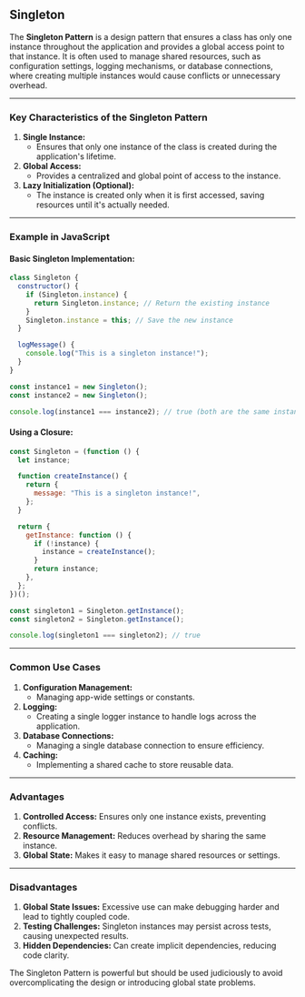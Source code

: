 ## Singleton

The **Singleton Pattern** is a design pattern that ensures a class has only one instance throughout the application and provides a global access point to that instance. It is often used to manage shared resources, such as configuration settings, logging mechanisms, or database connections, where creating multiple instances would cause conflicts or unnecessary overhead.

---

### **Key Characteristics of the Singleton Pattern**
1. **Single Instance:**
   - Ensures that only one instance of the class is created during the application's lifetime.
2. **Global Access:**
   - Provides a centralized and global point of access to the instance.
3. **Lazy Initialization (Optional):**
   - The instance is created only when it is first accessed, saving resources until it's actually needed.

---

### **Example in JavaScript**

#### Basic Singleton Implementation:
```javascript
class Singleton {
  constructor() {
    if (Singleton.instance) {
      return Singleton.instance; // Return the existing instance
    }
    Singleton.instance = this; // Save the new instance
  }

  logMessage() {
    console.log("This is a singleton instance!");
  }
}

const instance1 = new Singleton();
const instance2 = new Singleton();

console.log(instance1 === instance2); // true (both are the same instance)
```

#### Using a Closure:
```javascript
const Singleton = (function () {
  let instance;

  function createInstance() {
    return {
      message: "This is a singleton instance!",
    };
  }

  return {
    getInstance: function () {
      if (!instance) {
        instance = createInstance();
      }
      return instance;
    },
  };
})();

const singleton1 = Singleton.getInstance();
const singleton2 = Singleton.getInstance();

console.log(singleton1 === singleton2); // true
```

---

### **Common Use Cases**
1. **Configuration Management:**
   - Managing app-wide settings or constants.
2. **Logging:**
   - Creating a single logger instance to handle logs across the application.
3. **Database Connections:**
   - Managing a single database connection to ensure efficiency.
4. **Caching:**
   - Implementing a shared cache to store reusable data.

---

### **Advantages**
1. **Controlled Access:** Ensures only one instance exists, preventing conflicts.
2. **Resource Management:** Reduces overhead by sharing the same instance.
3. **Global State:** Makes it easy to manage shared resources or settings.

---

### **Disadvantages**
1. **Global State Issues:** Excessive use can make debugging harder and lead to tightly coupled code.
2. **Testing Challenges:** Singleton instances may persist across tests, causing unexpected results.
3. **Hidden Dependencies:** Can create implicit dependencies, reducing code clarity.

The Singleton Pattern is powerful but should be used judiciously to avoid overcomplicating the design or introducing global state problems.